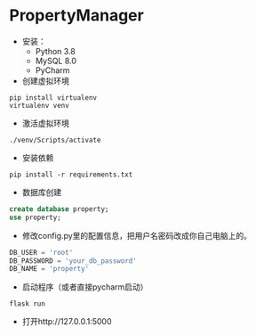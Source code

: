 # PropertyManager

- 安装：
  - Python 3.8
  - MySQL 8.0
  - PyCharm
- 创建虚拟环境

```shell
pip install virtualenv
virtualenv venv
```

- 激活虚拟环境

```shell
./venv/Scripts/activate
```

- 安装依赖

```shell
pip install -r requirements.txt
```

- 数据库创建

```sql
create database property;
use property;
```

- 修改config.py里的配置信息，把用户名密码改成你自己电脑上的。

```python
DB_USER = 'root'
DB_PASSWORD = 'your_db_password'
DB_NAME = 'property'
```


- 启动程序（或者直接pycharm启动）

```shell
flask run
```

- 打开http://127.0.0.1:5000

